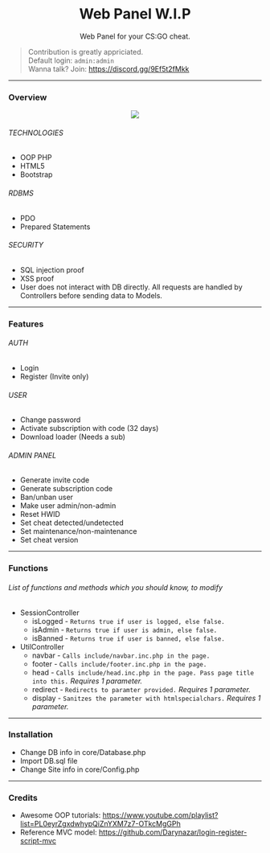 <h1 align="center">Web Panel W.I.P</h1>
<p align="center">Web Panel for your CS:GO cheat.</p>

> Contribution is greatly appriciated. <br />
> Default login: `admin:admin` <br />
> Wanna talk? Join: https://discord.gg/9Ef5t2fMkk

---

### Overview
<p align="center">
  <img src="https://i.imgur.com/VB2ial8.png" />
</p>

###### TECHNOLOGIES
* OOP PHP
* HTML5
* Bootstrap
###### RDBMS
* PDO
* Prepared Statements
###### SECURITY
* SQL injection proof
* XSS proof
* User does not interact with DB directly. All requests are handled by Controllers before sending data to Models.

---

### Features
###### AUTH
* Login
* Register (Invite only)
###### USER
* Change password
* Activate subscription with code (32 days)
* Download loader (Needs a sub)
###### ADMIN PANEL
* Generate invite code
* Generate subscription code
* Ban/unban user
* Make user admin/non-admin
* Reset HWID
* Set cheat detected/undetected
* Set maintenance/non-maintenance
* Set cheat version

---

### Functions 
###### List of functions and methods which you should know, to modify
* SessionController
	* isLogged - `Returns true if user is logged, else false.` 
	* isAdmin - `Returns true if user is admin, else false.`
	* isBanned - `Returns true if user is banned, else false.`
* UtilController
	* navbar - `Calls include/navbar.inc.php in the page.`
	* footer - `Calls include/footer.inc.php in the page.`
	* head - `Calls include/head.inc.php in the page. Pass page title into this.` *Requires 1 parameter.*
	* redirect - `Redirects to paramter provided.` *Requires 1 parameter.*
	* display - `Sanitzes the parameter with htmlspecialchars.` *Requires 1 parameter.*

---

### Installation 
* Change DB info in core/Database.php <br>
* Import DB.sql file <br>
* Change Site info in core/Config.php 

---

### Credits
* Awesome OOP tutorials: https://www.youtube.com/playlist?list=PL0eyrZgxdwhypQiZnYXM7z7-OTkcMgGPh
* Reference MVC model: https://github.com/Darynazar/login-register-script-mvc
